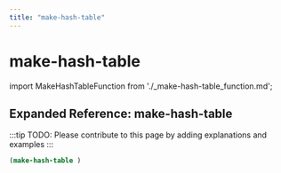 ```yaml
---
title: "make-hash-table"
---
```


# make-hash-table

import MakeHashTableFunction from './_make-hash-table_function.md';

<MakeHashTableFunction />

## Expanded Reference: make-hash-table

:::tip
TODO: Please contribute to this page by adding explanations and examples
:::

```lisp
(make-hash-table )
```
